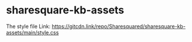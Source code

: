 # sharesquare-kb-assets
The style file Link: https://gitcdn.link/repo/Sharesquared/sharesquare-kb-assets/main/style.css
